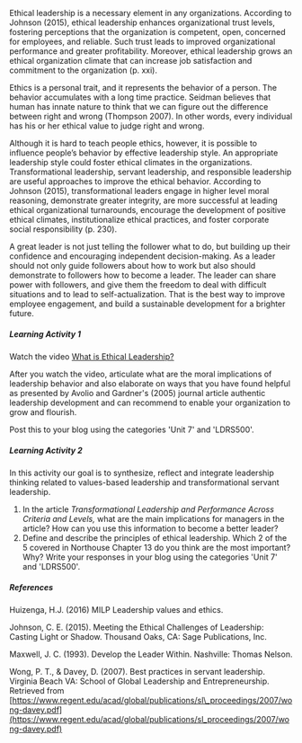 Ethical leadership is a necessary element in any organizations. According to Johnson \(2015\), ethical leadership enhances organizational trust levels, fostering perceptions that the organization is competent, open, concerned for employees, and reliable. Such trust leads to improved organizational performance and greater profitability. Moreover, ethical leadership grows an ethical organization climate that can increase job satisfaction and commitment to the organization \(p. xxi\).

Ethics is a personal trait, and it represents the behavior of a person. The behavior accumulates with a long time practice. Seidman believes that human has innate nature to think that we can figure out the difference between right and wrong \(Thompson 2007\). In other words, every individual has his or her ethical value to judge right and wrong.

Although it is hard to teach people ethics, however, it is possible to influence people’s behavior by effective leadership style. An appropriate leadership style could foster ethical climates in the organizations. Transformational leadership, servant leadership, and responsible leadership are useful approaches to improve the ethical behavior. According to Johnson \(2015\), transformational leaders engage in higher level moral reasoning, demonstrate greater integrity, are more successful at leading ethical organizational turnarounds, encourage the development of positive ethical climates, institutionalize ethical practices, and foster corporate social responsibility \(p. 230\).

A great leader is not just telling the follower what to do, but building up their confidence and encouraging independent decision-making. As a leader should not only guide followers about how to work but also should demonstrate to followers how to become a leader. The leader can share power with followers, and give them the freedom to deal with difficult situations and to lead to self-actualization. That is the best way to improve employee engagement, and build a sustainable development for a brighter future.

##### **Learning Activity 1**

Watch the video [What is Ethical Leadership?](https://www.youtube.com/watch?v=ks2QGoIq5nA)

After you watch the video, articulate what are the moral implications of leadership behavior and also elaborate on ways that you have found helpful as presented by Avolio and Gardner's \(2005\) journal article authentic leadership development and can recommend to enable your organization to grow and flourish.

Post this to your blog using the categories 'Unit 7' and 'LDRS500'.

##### **Learning Activity 2**

In this activity our goal is to synthesize, reflect and integrate leadership thinking related to values-based leadership and transformational servant leadership.

1. In the article _Transformational Leadership and Performance Across Criteria and Levels,_ what are the main implications for managers in the article? How can you use this information to become a better leader?
2. Define and describe the principles of ethical leadership. Which 2 of the 5 covered in Northouse Chapter 13 do you think are the most important? Why? 
   Write your responses in your blog using the categories 'Unit 7' and 'LDRS500'. 

##### **References**

Huizenga, H.J. \(2016\) MILP Leadership values and ethics. 

Johnson, C. E. \(2015\). Meeting the Ethical Challenges of Leadership: Casting Light or Shadow. Thousand Oaks, CA: Sage Publications, Inc.

Maxwell, J. C. \(1993\). Develop the Leader Within. Nashville: Thomas Nelson.

Wong, P. T., & Davey, D. \(2007\). Best practices in servant leadership. Virginia Beach VA: School of Global Leadership and Entrepreneurship. Retrieved from [https://www.regent.edu/acad/global/publications/sl\_proceedings/2007/wong-davey.pdf](https://www.regent.edu/acad/global/publications/sl_proceedings/2007/wong-davey.pdf)

